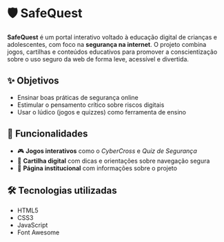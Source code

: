 # 🛡️ SafeQuest

**SafeQuest** é um portal interativo voltado à educação digital de crianças e adolescentes, com foco na **segurança na internet**. O projeto combina jogos, cartilhas e conteúdos educativos para promover a conscientização sobre o uso seguro da web de forma leve, acessível e divertida.

## ✨ Objetivos

- Ensinar boas práticas de segurança online  
- Estimular o pensamento crítico sobre riscos digitais  
- Usar o lúdico (jogos e quizzes) como ferramenta de ensino  

## 🧩 Funcionalidades

- 🎮 **Jogos interativos** como o *CyberCross* e *Quiz de Segurança*  
- 📘 **Cartilha digital** com dicas e orientações sobre navegação segura  
- 👥 **Página institucional** com informações sobre o projeto  

## 🛠️ Tecnologias utilizadas

- HTML5  
- CSS3
- JavaScript  
- Font Awesome

